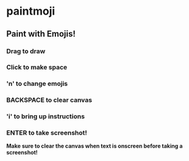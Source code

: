 # paintmoji

## Paint with Emojis!

### Drag to draw
### Click to make space
### 'n' to change emojis
### BACKSPACE to clear canvas
### 'i' to bring up instructions
### ENTER to take screenshot!

**Make sure to clear the canvas when text is onscreen before taking a screenshot!**